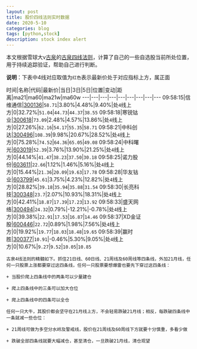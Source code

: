 ```yaml
---
layout: post
title: 股价四线法则实时数据
date: 2020-5-10
categories: blog
tags: [python,stock]
description: stock index alert
---
```



本文根据雪球大v[古泉](https://xueqiu.com/u/7148646888)的[古泉四线法则](https://xueqiu.com/7148646888/130498192)，计算了自己的一些自选股当前所处位置，用于持续追踪验证，帮助自己进行判断。

**说明**：下表中4线对应取值为`红色`表示最新价处于对应指标上方，属正面

时间|名称|代码|最新价|当日|3日|5日|位置|变动|距离|ma21|ma60|ma21w|ma60w
---|---|---|---|---|---|---|---|---
09:58:15|信维通信|[300136](https://xueqiu.com/S/SZ300136)|`58.71`|3.80%|4.48%|9.40%|处`4`线上方|0|32.72%|`51.04`|`44.73`|`44.37`|`38.55`
09:58:18|寒锐钴业|[300618](https://xueqiu.com/S/SZ300618)|`73.09`|2.48%|4.57%|13.86%|处`4`线上方|0|27.26%|`62.16`|`54.17`|`55.35`|`58.71`
09:58:21|中科创达|[300496](https://xueqiu.com/S/SZ300496)|`108.39`|9.98%|20.67%|28.52%|处`4`线上方|0|75.28%|`74.52`|`64.36`|`65.05`|`49.08`
09:58:24|中科曙光|[603019](https://xueqiu.com/S/SH603019)|`52.39`|3.76%|13.90%|21.25%|处`4`线上方|0|44.14%|`41.47`|`38.23`|`37.50`|`30.18`
09:58:25|诺力股份|[603611](https://xueqiu.com/S/SH603611)|`22.66`|1.12%|1.46%|5.16%|处`4`线上方|0|15.44%|`21.36`|`20.09`|`19.63`|`17.78`
09:58:28|华友钴业|[603799](https://xueqiu.com/S/SH603799)|`45.61`|3.75%|4.23%|12.82%|处`4`线上方|0|28.82%|`39.18`|`35.94`|`35.88`|`31.54`
09:58:30|长亮科技|[300348](https://xueqiu.com/S/SZ300348)|`23.7`|2.07%|10.93%|18.31%|处`4`线上方|0|42.41%|`18.87`|`17.39`|`17.23`|`13.92`
09:58:33|盛天网络|[300494](https://xueqiu.com/S/SZ300494)|`24.32`|0.79%|-12.21%|-0.78%|处`4`线上方|0|39.38%|`22.91`|`17.53`|`16.87`|`14.46`
09:58:37|XD金证股|[600446](https://xueqiu.com/S/SH600446)|`22.72`|0.89%|1.98%|7.56%|处`4`线上方|0|19.92%|`19.77`|`18.03`|`18.48`|`19.65`
09:58:39|赢时胜|[300377](https://xueqiu.com/S/SZ300377)|`10.91`|-0.46%|5.30%|9.05%|处`4`线上方|0|10.67%|`9.27`|`9.52`|`10.05`|`10.85`

```
古泉4线法则的精髓如下。抓住21日线、60日线、21周线及60周线等四条线，外加21月线，任何一只股票上涨都要穿过这四条线，任何一只股票要想爆雷也要先下穿过这四条线：

+ 当股价爬上四条线中的两条可以少量建仓

+ 爬上四条线中的三条可以加大仓位

+ 爬上四条线中的四条可以全仓

任何一只大牛，其股价都会坚守在21月线上方，不会轻易跌破21月线；相反，每跌破四条线中一条就减一些仓位：

+ 21周线可做为多空分水岭及警戒线，股价在21周线及60周线下方就要十分慎重，多看少做

+ 跌破全部四条线就要大幅减仓，甚至清仓，一旦跌破21月线，清仓观望
```